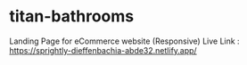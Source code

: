 # titan-bathrooms
Landing Page for eCommerce website (Responsive)
Live Link : https://sprightly-dieffenbachia-abde32.netlify.app/
